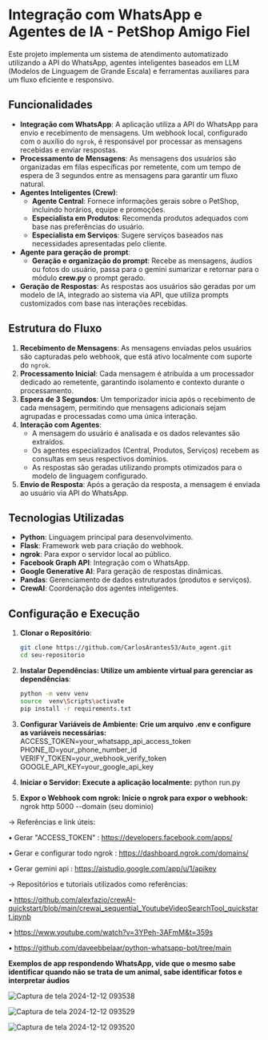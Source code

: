 # Integração com WhatsApp e Agentes de IA - PetShop Amigo Fiel

Este projeto implementa um sistema de atendimento automatizado utilizando a API do WhatsApp, agentes inteligentes baseados em LLM (Modelos de Linguagem de Grande Escala) e ferramentas auxiliares para um fluxo eficiente e responsivo.

## Funcionalidades

- **Integração com WhatsApp**: A aplicação utiliza a API do WhatsApp para envio e recebimento de mensagens. Um webhook local, configurado com o auxílio do `ngrok`, é responsável por processar as mensagens recebidas e enviar respostas.
- **Processamento de Mensagens**: As mensagens dos usuários são organizadas em filas específicas por remetente, com um tempo de espera de 3 segundos entre as mensagens para garantir um fluxo natural.
- **Agentes Inteligentes (Crew)**:
  - **Agente Central**: Fornece informações gerais sobre o PetShop, incluindo horários, equipe e promoções.
  - **Especialista em Produtos**: Recomenda produtos adequados com base nas preferências do usuário.
  - **Especialista em Serviços**: Sugere serviços baseados nas necessidades apresentadas pelo cliente.
- **Agente para geração de prompt**:
  - **Geração e organização do prompt**: Recebe as mensagens, áudios ou fotos do usuário, passa para o gemini sumarizar e retornar para o módulo **crew.py** o prompt gerado.
- **Geração de Respostas**: As respostas aos usuários são geradas por um modelo de IA, integrado ao sistema via API, que utiliza prompts customizados com base nas interações recebidas.

## Estrutura do Fluxo

1. **Recebimento de Mensagens**: As mensagens enviadas pelos usuários são capturadas pelo webhook, que está ativo localmente com suporte do `ngrok`.
2. **Processamento Inicial**: Cada mensagem é atribuída a um processador dedicado ao remetente, garantindo isolamento e contexto durante o processamento.
3. **Espera de 3 Segundos**: Um temporizador inicia após o recebimento de cada mensagem, permitindo que mensagens adicionais sejam agrupadas e processadas como uma única interação.
4. **Interação com Agentes**:
   - A mensagem do usuário é analisada e os dados relevantes são extraídos.
   - Os agentes especializados (Central, Produtos, Serviços) recebem as consultas em seus respectivos domínios.
   - As respostas são geradas utilizando prompts otimizados para o modelo de linguagem configurado.
5. **Envio de Resposta**: Após a geração da resposta, a mensagem é enviada ao usuário via API do WhatsApp.

## Tecnologias Utilizadas

- **Python**: Linguagem principal para desenvolvimento.
- **Flask**: Framework web para criação do webhook.
- **ngrok**: Para expor o servidor local ao público.
- **Facebook Graph API**: Integração com o WhatsApp.
- **Google Generative AI**: Para geração de respostas dinâmicas.
- **Pandas**: Gerenciamento de dados estruturados (produtos e serviços).
- **CrewAI**: Coordenação dos agentes inteligentes.

## Configuração e Execução

1. **Clonar o Repositório**:
   ```bash
   git clone https://github.com/CarlosArantes53/Auto_agent.git
   cd seu-repositorio
2. **Instalar Dependências: Utilize um ambiente virtual para gerenciar as dependências**:
   ```bash
   python -m venv venv
   source  venv\Scripts\activate
   pip install -r requirements.txt

4. **Configurar Variáveis de Ambiente: Crie um arquivo .env e configure as variáveis necessárias:**
  ACCESS_TOKEN=your_whatsapp_api_access_token
  PHONE_ID=your_phone_number_id
  VERIFY_TOKEN=your_webhook_verify_token
  GOOGLE_API_KEY=your_google_api_key

5. **Iniciar o Servidor: Execute a aplicação localmente:**
   python run.py
   
7. **Expor o Webhook com ngrok: Inicie o ngrok para expor o webhook:**
   ngrok http 5000 --domain (seu dominio)

→ Referências e link úteis:

• Gerar "ACCESS_TOKEN" : https://developers.facebook.com/apps/

• Gerar e configurar todo ngrok : https://dashboard.ngrok.com/domains/

• Gerar gemini api : https://aistudio.google.com/app/u/1/apikey

→ Repositórios e tutoriais utilizados como referências:

• https://github.com/alexfazio/crewAI-quickstart/blob/main/crewai_sequential_YoutubeVideoSearchTool_quickstart.ipynb

• https://www.youtube.com/watch?v=3YPeh-3AFmM&t=359s

• https://github.com/daveebbelaar/python-whatsapp-bot/tree/main

**Exemplos de app respondendo WhatsApp, vide que o mesmo sabe identificar quando não se trata de um animal, sabe identificar fotos e interpretar áudios**


![Captura de tela 2024-12-12 093538](https://github.com/user-attachments/assets/427ef73f-6392-43fe-b53c-90ea983401ad)


![Captura de tela 2024-12-12 093529](https://github.com/user-attachments/assets/cb8fd590-d3b9-4d83-b47b-264de01986c5)


![Captura de tela 2024-12-12 093520](https://github.com/user-attachments/assets/637c8b00-b0c0-4f66-b350-3a432be18b8e)
